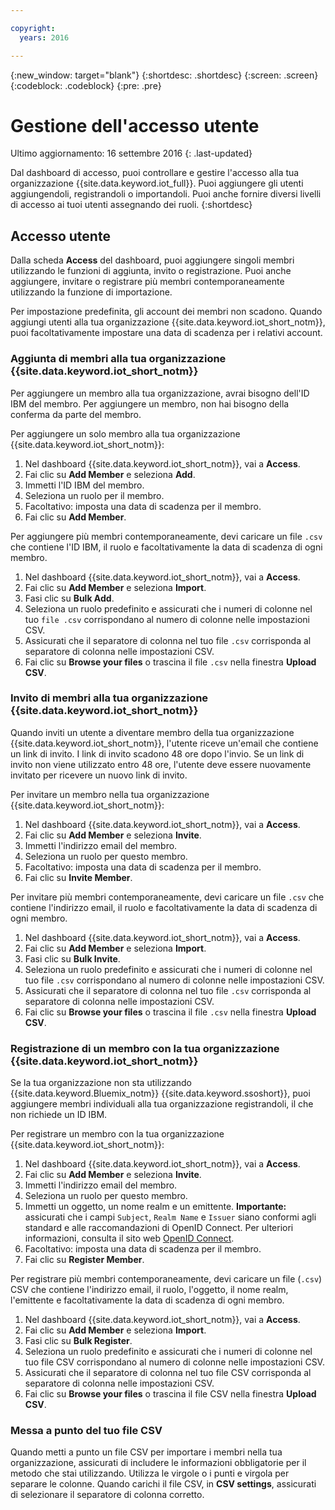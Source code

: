 ```yaml
---

copyright:
  years: 2016

---
```


{:new_window: target="blank"}
{:shortdesc: .shortdesc}
{:screen: .screen}
{:codeblock: .codeblock}
{:pre: .pre}

# Gestione dell'accesso utente
Ultimo aggiornamento: 16 settembre 2016
{: .last-updated}

Dal dashboard di accesso, puoi controllare e gestire l'accesso alla tua organizzazione {{site.data.keyword.iot_full}}. Puoi aggiungere gli utenti aggiungendoli, registrandoli o importandoli. Puoi anche fornire diversi livelli di accesso ai tuoi utenti assegnando dei ruoli.
{:shortdesc}

## Accesso utente 

Dalla scheda **Access** del dashboard, puoi aggiungere singoli membri utilizzando le funzioni di aggiunta, invito o registrazione. Puoi anche aggiungere, invitare o registrare più membri contemporaneamente utilizzando la funzione di importazione.

Per impostazione predefinita, gli account dei membri non scadono. Quando aggiungi utenti alla tua organizzazione {{site.data.keyword.iot_short_notm}}, puoi facoltativamente impostare una data di scadenza per i relativi account.

### Aggiunta di membri alla tua organizzazione {{site.data.keyword.iot_short_notm}}

Per aggiungere un membro alla tua organizzazione, avrai bisogno dell'ID IBM del membro. Per aggiungere un membro, non hai bisogno della conferma da parte del membro.

Per aggiungere un solo membro alla tua organizzazione {{site.data.keyword.iot_short_notm}}:
1. Nel dashboard {{site.data.keyword.iot_short_notm}}, vai a **Access**.
2. Fai clic su **Add Member** e seleziona **Add**.
3. Immetti l'ID IBM del membro.
4. Seleziona un ruolo per il membro.
5. Facoltativo: imposta una data di scadenza per il membro.
6. Fai clic su **Add Member**.

Per aggiungere più membri contemporaneamente, devi caricare un file `.csv` che contiene l'ID IBM, il ruolo e facoltativamente la data di scadenza di ogni membro.
1. Nel dashboard {{site.data.keyword.iot_short_notm}}, vai a **Access**.
2. Fai clic su **Add Member** e seleziona **Import**.
3. Fasi clic su **Bulk Add**.
4. Seleziona un ruolo predefinito e assicurati che i numeri di colonne nel tuo `file .csv` corrispondano al numero di colonne nelle impostazioni CSV.
5. Assicurati che il separatore di colonna nel tuo file `.csv` corrisponda al separatore di colonna nelle impostazioni CSV.
6. Fai clic su **Browse your files** o trascina il file `.csv` nella finestra **Upload CSV**.

### Invito di membri alla tua organizzazione {{site.data.keyword.iot_short_notm}}

Quando inviti un utente a diventare membro della tua organizzazione {{site.data.keyword.iot_short_notm}}, l'utente riceve un'email che contiene un link di invito. I link di invito scadono 48 ore dopo l'invio. Se un link di invito non viene utilizzato entro 48 ore, l'utente deve essere nuovamente invitato per ricevere un nuovo link di invito.

Per invitare un membro nella tua organizzazione {{site.data.keyword.iot_short_notm}}:
1. Nel dashboard {{site.data.keyword.iot_short_notm}}, vai a **Access**.
2. Fai clic su **Add Member** e seleziona **Invite**.
3. Immetti l'indirizzo email del membro.
4. Seleziona un ruolo per questo membro.
5. Facoltativo: imposta una data di scadenza per il membro.
6. Fai clic su **Invite Member**.

Per invitare più membri contemporaneamente, devi caricare un file `.csv` che contiene l'indirizzo email, il ruolo e facoltativamente la data di scadenza di ogni membro.
1. Nel dashboard {{site.data.keyword.iot_short_notm}}, vai a **Access**.
2. Fai clic su **Add Member** e seleziona **Import**.
3. Fasi clic su **Bulk Invite**.
4. Seleziona un ruolo predefinito e assicurati che i numeri di colonne nel tuo file `.csv` corrispondano al numero di colonne nelle impostazioni CSV.
5. Assicurati che il separatore di colonna nel tuo file `.csv` corrisponda al separatore di colonna nelle impostazioni CSV. 
6. Fai clic su **Browse your files** o trascina il file `.csv` nella finestra **Upload CSV**.

### Registrazione di un membro con la tua organizzazione {{site.data.keyword.iot_short_notm}}

Se la tua organizzazione non sta utilizzando {{site.data.keyword.Bluemix_notm}} {{site.data.keyword.ssoshort}}, puoi aggiungere membri individuali alla tua organizzazione registrandoli, il che non richiede un ID IBM.

Per registrare un membro con la tua organizzazione {{site.data.keyword.iot_short_notm}}:
1. Nel dashboard {{site.data.keyword.iot_short_notm}}, vai a **Access**.
2. Fai clic su **Add Member** e seleziona **Invite**.
3. Immetti l'indirizzo email del membro.
4. Seleziona un ruolo per questo membro.
5. Immetti un oggetto, un nome realm e un emittente.
   **Importante:** assicurati che i campi `Subject`, `Realm Name` e `Issuer` siano conformi agli standard e alle raccomandazioni di OpenID Connect. Per ulteriori informazioni, consulta il sito web [OpenID Connect](http://openid.net/connect/).
6. Facoltativo: imposta una data di scadenza per il membro.
7. Fai clic su **Register Member**.

Per registrare più membri contemporaneamente, devi caricare un file (`.csv`) CSV che contiene l'indirizzo email, il ruolo, l'oggetto, il nome realm, l'emittente e facoltativamente la data di scadenza di ogni membro.
1. Nel dashboard {{site.data.keyword.iot_short_notm}}, vai a **Access**.
2. Fai clic su **Add Member** e seleziona **Import**.
3. Fasi clic su **Bulk Register**.
4. Seleziona un ruolo predefinito e assicurati che i numeri di colonne nel tuo file CSV corrispondano al numero di colonne nelle impostazioni CSV.
5. Assicurati che il separatore di colonna nel tuo file CSV corrisponda al separatore di colonna nelle impostazioni CSV.
6. Fai clic su **Browse your files** o trascina il file CSV nella finestra **Upload CSV**.

### Messa a punto del tuo file CSV

Quando metti a punto un file CSV per importare i membri nella tua organizzazione, assicurati di includere le informazioni obbligatorie per il metodo che stai utilizzando. Utilizza le virgole o i punti e virgola per separare le colonne. Quando carichi il file CSV, in **CSV settings**, assicurati di selezionare il separatore di colonna corretto.

